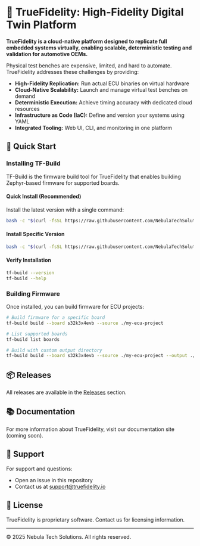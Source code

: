 # 🚀 TrueFidelity: High-Fidelity Digital Twin Platform

**TrueFidelity is a cloud-native platform designed to replicate full embedded systems virtually, enabling scalable, deterministic testing and validation for automotive OEMs.**

Physical test benches are expensive, limited, and hard to automate. TrueFidelity addresses these challenges by providing:

* **High-Fidelity Replication:** Run actual ECU binaries on virtual hardware
* **Cloud-Native Scalability:** Launch and manage virtual test benches on demand
* **Deterministic Execution:** Achieve timing accuracy with dedicated cloud resources
* **Infrastructure as Code (IaC):** Define and version your systems using YAML
* **Integrated Tooling:** Web UI, CLI, and monitoring in one platform

## 🚀 Quick Start

### Installing TF-Build

TF-Build is the firmware build tool for TrueFidelity that enables building Zephyr-based firmware for supported boards.

#### Quick Install (Recommended)

Install the latest version with a single command:

```bash
bash -c "$(curl -fsSL https://raw.githubusercontent.com/NebulaTechSolutions/TrueFidelity/main/quick-install.sh)"
```

#### Install Specific Version

```bash
bash -c "$(curl -fsSL https://raw.githubusercontent.com/NebulaTechSolutions/TrueFidelity/main/quick-install.sh)" -- --version v0.1.0
```

#### Verify Installation

```bash
tf-build --version
tf-build --help
```

### Building Firmware

Once installed, you can build firmware for ECU projects:

```bash
# Build firmware for a specific board
tf-build build --board s32k3x4evb --source ./my-ecu-project

# List supported boards
tf-build list boards

# Build with custom output directory
tf-build build --board s32k3x4evb --source ./my-ecu-project --output ./build-output
```

## 📦 Releases

All releases are available in the [Releases](https://github.com/NebulaTechSolutions/TrueFidelity/releases) section.

## 📚 Documentation

For more information about TrueFidelity, visit our documentation site (coming soon).

## 🔧 Support

For support and questions:
- Open an issue in this repository
- Contact us at support@truefidelity.io

## 📄 License

TrueFidelity is proprietary software. Contact us for licensing information.

---

© 2025 Nebula Tech Solutions. All rights reserved.